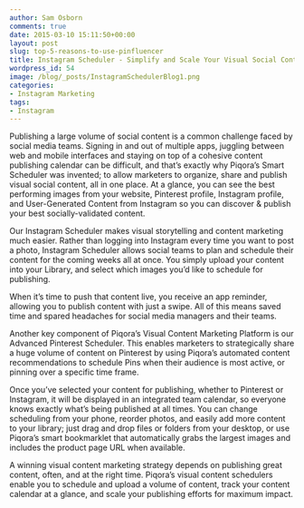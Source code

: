 ```yaml
---
author: Sam Osborn
comments: true
date: 2015-03-10 15:11:50+00:00
layout: post
slug: top-5-reasons-to-use-pinfluencer
title: Instagram Scheduler - Simplify and Scale Your Visual Social Content Marketing
wordpress_id: 54
image: /blog/_posts/InstagramSchedulerBlog1.png
categories:
- Instagram Marketing
tags:
- Instagram
---
```


Publishing a large volume of social content is a common challenge faced by social media teams. Signing in and out of multiple apps, juggling between web and mobile interfaces and staying on top of a cohesive content publishing calendar can be difficult, and that’s exactly why Piqora’s Smart Scheduler was invented; to allow marketers to organize, share and publish visual social content, all in one place. At a glance, you can see the best performing images from your website, Pinterest profile, Instagram profile, and User-Generated Content from Instagram so you can discover & publish your best socially-validated content.

Our Instagram Scheduler makes visual storytelling and content marketing much easier. Rather than logging into Instagram every time you want to post a photo, Instagram Scheduler allows social teams to plan and schedule their content for the coming weeks all at once. You simply upload your content into your Library, and select which images you’d like to schedule for publishing.

When it’s time to push that content live, you receive an app reminder, allowing you to publish content with just a swipe. All of this means saved time and spared headaches for social media managers and their teams.

Another key component of Piqora’s Visual Content Marketing Platform is our Advanced Pinterest Scheduler. This enables marketers to strategically share a huge volume of content on Pinterest by using Piqora’s automated content recommendations to schedule Pins when their audience is most active, or pinning over a specific time frame.

Once you’ve selected your content for publishing, whether to Pinterest or Instagram, it will be displayed in an integrated team calendar, so everyone knows exactly what’s being published at all times. You can change scheduling from your phone, reorder photos, and easily add more content to your library; just drag and drop files or folders from your desktop, or use Piqora’s smart bookmarklet that automatically grabs the largest images and includes the product page URL when available.

A winning visual content marketing strategy depends on publishing great content, often, and at the right time. Piqora’s visual content schedulers enable you to schedule and upload a volume of content, track your content calendar at a glance, and scale your publishing efforts for maximum impact. 
